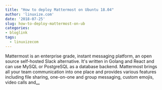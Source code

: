 ```yaml
---
title: "How to deploy Mattermost on Ubuntu 18.04"
author: 'linuxize.com'
date: '2018-07-25'
slug: how-to-deploy-mattermost-on-ub
categories:
- bloglink
tags:
  - linuxizecom
---
```


Mattermost is an enterprise grade, instant messaging platform, an open source self-hosted Slack alternative. It's written in Golang and React and can use MySQL or PostgreSQL as a database backend. Mattermost brings all your team communication into one place and provides various features including file sharing, one-on-one and group messaging, custom emojis, video calls and[... <i class="fas fa-external-link-alt"></i>](https://linuxize.com/post/how-to-deploy-mattermost-on-ubuntu-18-04/)

